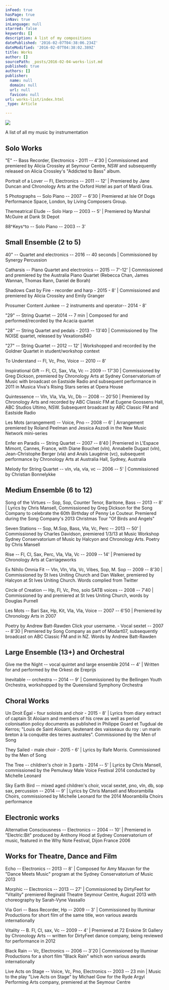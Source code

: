 ```yaml
---
inFeed: true
hasPage: true
inNav: true
inLanguage: null
starred: false
keywords: []
description: A list of my compositions
datePublished: '2016-02-07T04:38:06.234Z'
dateModified: '2016-02-07T04:38:02.389Z'
title: Works
author: []
sourcePath: _posts/2016-02-04-works-list.md
published: true
authors: []
publisher:
  name: null
  domain: null
  url: null
  favicon: null
url: works-list/index.html
_type: Article

---
```

![](https://the-grid-user-content.s3-us-west-2.amazonaws.com/e488e085-6e83-4f04-8f3e-6675a7d5a4ed.jpg)

A list of all my music by instrumentation

## Solo Works

"E" -- Bass Recorder, Electronics - 2011 -- 4'30 | Commissioned and premiered by Alicia Crossley at Seymour Centre, NSW and subsequently released on Alicia Crossley's "Addicted to Bass" album. 

Portrait of a Lover -- Fl, Electronics -- 2011 -- 12' | Premiered by Jane Duncan and Chronology Arts at the Oxford Hotel as part of Mardi Gras. 

5 Photographs -- Solo Piano -- 2007 -- 6'30 | Premiered at Isle Of Dogs Performance Space, London, by Living Composers Group. 

Themeatrical Elude -- Solo Harp -- 2003 -- 5'  | Premiered by Marshal McGuire at Dank St Depot 

88^Keys^to -- Solo Piano -- 2003 -- 3' 

## Small Ensemble (2 to 5) 

40" -- Quartet and electronics -- 2016 -- 40 seconds  | Commissioned by Synergy Percussion 

Catharsis -- Piano Quartet and electronics -- 2015 -- 7'-12' | Commissioned and premiered by the Australia Piano Quartet (Rebecca Chan, James Wannan, Thomas Rann, Daniel de Borah) 

Shadows Cast by Fire - recorder and harp - 2015 - 8'  | Commissioned and premiered by Alicia Crossley and Emily Granger 

Prosumer Content Junkee -- 2 instruments and operator-- 2014 - 8' 

"29" -- String Quartet -- 2014 -- 7 min | Composed for and performed/recorded by the Acacia quartet 

"28" -- String Quartet and pedals - 2013 -- 13'40 | Commissioned by The NOISE quartet, released by Vexations840 

"27" -- String Quartet -- 2012 -- 12' | Workshopped and recorded by the Goldner Quartet in student/workshop context 

To Understand -- Fl, Vc, Pno, Voice -- 2010 -- 8' 

Inspirational Gift -- Fl, Cl, Sax, Vla, Vc -- 2009 -- 17'30 | Commissioned by Greg Dickson, premiered by Chronology Arts at Sydney Conservatorium of Music with broadcast on Eastside Radio and subsequent performance in 2011 in Musica Viva's Rising Stars series at Opera House 

Quintessence -- Vln, Vla, Vla, Vc, Db -- 2008 -- 20'50 | Premiered by Chronology Arts and recorded by ABC Classic FM at Eugene Goossens Hall, ABC Studios Ultimo, NSW. Subsequent broadcast by ABC Classic FM and Eastside Radio 

Les Mots (arrangement) -- Voice, Pno -- 2008 -- 6' | Arrangement premiered by Roland Peelman and Jessica Aszodi in the New Music Network mini-series

Enfer en Paradis -- String Quartet -- 2007 -- 8'40 | Premiered in L'Espace Mimont, Cannes, France, with Diane Bouchet (vln), Annabelle Dugast (vln), Jean-Christophe Berger (vla) and Anaïs Laugénie (vc), subsequent performance by Chronology Arts at Australia Hall, Sydney, Australia

Melody for String Quartet -- vln, vla, vla, vc -- 2006 -- 5' | Commissioned by Christian Bonnelykke 

## Medium Ensemble (6 to 12) 

Song of the Virtues -- Sop, Sop, Counter Tenor, Baritone, Bass -- 2013 -- 8' | Lyrics by Chris Mansell, Commissioned by Greg Dickson for the Song Company to celebrate the 60th Birthday of Penny Le Couteur. Premiered during the Song Company's 2013 Christmas Tour "Of Birds and Angels" 

Seven Stations -- Sop, M.Sop, Bass, Vla, Vc, Perc -- 2013 -- 50' | Commissioned by Charles Davidson, premiered 1/3/13 at Music Workshop Sydney Conservatorium of Music by Halcyon and Chronology Arts. Poetry by Chris Mansell 

Rise -- Fl, Cl, Sax, Perc, Vla, Vla, Vc -- 2009 -- 14' | Premiered by Chronology Arts at Carriageworks 

Ex Nihilo Omnia Fit -- Vln, Vln, Vla, Vc, Vibes, Sop, M. Sop -- 2009 -- 8'30  | Commissioned by St Ives Uniting Church and Dan Walker, premiered by Halcyon at St Ives Uniting Church. Words complied from Twitter 

Circle of Creation -- Hp, Fl, Vc, Pno, solo SATB voices -- 2008 -- 7'40 | Commissioned by and premiered at St Ives Uniting Church, words by Douglas Purnell 

Les Mots -- Bari Sax, Hp, Kit, Vla, Vla, Voice -- 2007 -- 6'50 | Premiered by Chronology Arts in 2007 

Poetry by Andrew Batt-Rawden
Click your username. - Vocal sextet -- 2007 -- 8'30 | Premiered by Song Company as part of Modart07, subsequently broadcast on ABC Classic FM and in NZ. Words by Andrew Batt-Rawden 

## Large Ensemble (13+) and Orchestral 

Give me the Night -- vocal quintet and large ensemble 2014 -- 4' | Written for and performed by the Orkest de Ereprijs 

Inevitable -- orchestra -- 2014 -- 9' | Commissioned by the Bellingen Youth Orchestra, workshopped by the Queensland Symphony Orchestra 

## Choral Works 

Un Droit Égal - four soloists and choir - 2015 - 8' | Lyrics from diary extract of captain St Aloüarn and members of his crew as well as period colonisation policy documents as published in Philippe Goard et Tugdual de Kerros; "Louis de Saint Aloüarn, lieutenant des vaisseaux du roy : un marin breton à la conquête des terres australes". Commissioned by the Men of Song 

They Sailed - male choir - 2015 - 6' | Lyrics by Rafe Morris. Commissioned by the Men of Song 

The Tree -- children's choir in 3 parts - 2014 -- 5' | Lyrics by Chris Mansell, commissioned by the Pemulwuy Male Voice Festival 2014 conducted by Michelle Leonard 

Sky Earth Bird -- mixed aged children's choir, vocal sextet, pno, vln, db, sop sax, percussion -- 2014 -- 9' | Lyrics by Chris Mansell and Moorambilla Choirs, commissioned by Michelle Leonard for the 2014 Moorambilla Choirs performance 

## Electronic works 

Alternative Consciousness -- Electronics -- 2004 -- 10' | Premiered in "Electric:Bit" produced by Anthony Hood at Sydney Conservatorium of music, featured in the Why Note Festival, Dijon France 2006 

## Works for Theatre, Dance and Film 

Echo -- Electronics -- 2013 -- 8' | Composed for Amy Mauvan for the "Dance Meets Music" program at the Sydney Conservatorium of Music 2013 

Morphic -- Electronics -- 2013 -- 27' | Commissioned by DirtyFeet for "Vitality" premiered Reginald Theatre Seymour Centre, August 2013 with choreography by Sarah-Vyne Vassallo 

Via Gori -- Bass Recorder, Hp -- 2009 -- 3' | Commissioned by Illuminar Productions for short film of the same title, won various awards internationally 

Vitality -- B. Fl, Cl, sax, Vc -- 2009 -- 4' | Premiered at 72 Erskine St Gallery by Chronology Arts -- written for DirtyFeet dance company, being reviewed for performance in 2012 

Black Rain -- Vc, Electronics -- 2006 -- 3'20 | Commissioned by Illuminar Productions for a short film "Black Rain" which won various awards internationally 

Live Acts on Stage -- Voice, Vc, Pno, Electronics -- 2003 -- 23 min | Music to the play "Live Acts on Stage" by Michael Gow for the Ryde Argyl Performing Arts company, premiered at the Seymour Centre
